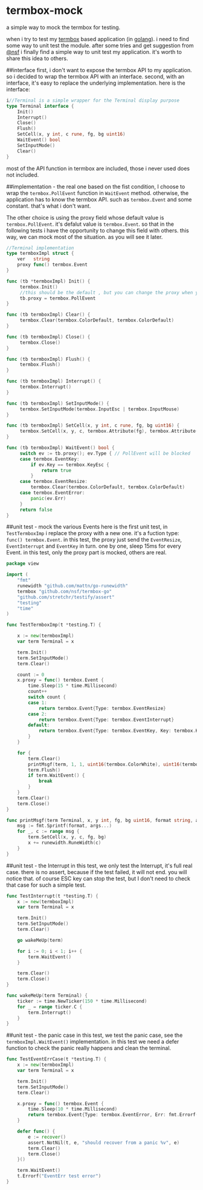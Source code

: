 # termbox-mock
a simple way to mock the termbox for testing. 

when i try to test my [termbox](https://github.com/nsf/termbox-go) based application (in [golang](http://golang.org)). i need to find some way to unit test the module. after some tries and get suggestion from [@nsf](https://github.com/nsf) i finally find a simple way to unit test my application. it's worth to share this idea to others.   

##interface
first, i don't want to expose the termbox API to my application. so i decided to wrap the termbox API with an interface. second, with an interface, it's easy to replace the underlying implementation. here is the interface:

```go
i//Terminal is a simple wrapper for the Terminal display purpose
type Terminal interface {
    Init()
    Interrupt()
    Close()
    Flush()
    SetCell(x, y int, c rune, fg, bg uint16)
    WaitEvent() bool
    SetInputMode()
    Clear()
}
```

most of the API function in termbox are included, those i never used does not included.

##implementation - the real one
based on the fist condition, I choose to wrap the `termbox.PollEvent` function in `WaitEvent` method. otherwise, the application has to know the termbox API. such as `termbox.Event` and some constant. that's what i don't want. 

The other choice is using the proxy field whose default value is `termbox.PollEvent`. it's defalut value is `termbox.Event`. so that in the following tests i have the opportunity to change this field with others. this way, we can mock most of the situation. as you will see it later.

```go
//Terminal implementation
type termboxImpl struct {
    ver   string
    proxy func() termbox.Event
}

func (tb *termboxImpl) Init() {
     termbox.Init()
     //this should be the default , but you can change the proxy when you need it
     tb.proxy = termbox.PollEvent
}

func (tb termboxImpl) Clear() {
     termbox.Clear(termbox.ColorDefault, termbox.ColorDefault)
}

func (tb termboxImpl) Close() {
     termbox.Close()
}

func (tb termboxImpl) Flush() {
     termbox.Flush()
}

func (tb termboxImpl) Interrupt() {
     termbox.Interrupt()
}

func (tb termboxImpl) SetInputMode() {
     termbox.SetInputMode(termbox.InputEsc | termbox.InputMouse)
}

func (tb termboxImpl) SetCell(x, y int, c rune, fg, bg uint16) {
     termbox.SetCell(x, y, c, termbox.Attribute(fg), termbox.Attribute(bg))
}

func (tb termboxImpl) WaitEvent() bool {
     switch ev := tb.proxy(); ev.Type { // PollEvent will be blocked
     case termbox.EventKey:
         if ev.Key == termbox.KeyEsc {
             return true
         }
     case termbox.EventResize:
         termbox.Clear(termbox.ColorDefault, termbox.ColorDefault)
     case termbox.EventError:
         panic(ev.Err)
     }
     return false
}
```

##unit test - mock the various Events
here is the first unit test, in `TestTermboxImp` i replace the proxy with a new one. it's a fuction type: `func() termbox.Event`. in this test, the proxy just send the `EventResize`, `EventInterrupt` and `EventKey` in turn. one by one, sleep 15ms for every Event. in this test, only the proxy part is mocked, others are real.

```go
package view

import (
	"fmt"
	runewidth "github.com/mattn/go-runewidth"
	termbox "github.com/nsf/termbox-go"
	"github.com/stretchr/testify/assert"
	"testing"
	"time"
)

func TestTermboxImp(t *testing.T) {

	x := new(termboxImpl)
	var term Terminal = x

	term.Init()
	term.SetInputMode()
	term.Clear()

	count := 0
	x.proxy = func() termbox.Event {
		time.Sleep(15 * time.Millisecond)
		count++
		switch count {
		case 1:
			return termbox.Event{Type: termbox.EventResize}
		case 2:
			return termbox.Event{Type: termbox.EventInterrupt}
		default:
			return termbox.Event{Type: termbox.EventKey, Key: termbox.KeyEsc}
		}
	}

	for {
		term.Clear()
		printMsgf(term, 1, 1, uint16(termbox.ColorWhite), uint16(termbox.ColorDefault), "Press ESC to stop the test.%d", count)
		term.Flush()
		if term.WaitEvent() {
			break
		}
	}
	term.Clear()
	term.Close()
}

func printMsgf(term Terminal, x, y int, fg, bg uint16, format string, args ...interface{}) {
	msg := fmt.Sprintf(format, args...)
	for _, c := range msg {
		term.SetCell(x, y, c, fg, bg)
		x += runewidth.RuneWidth(c)
	}
}
```

##unit test - the Interrupt
in this test, we only test the Interrupt, it's full real case. there is no assert, because if the test failed, it will not end. you will notice that. of course ESC key can stop the test, but I don't need to check that case for such a simple test.

```go
func TestInterrupt(t *testing.T) {
	x := new(termboxImpl)
	var term Terminal = x

	term.Init()
	term.SetInputMode()
	term.Clear()

	go wakeMeUp(term)

	for i := 0; i < 1; i++ {
		term.WaitEvent()
	}

	term.Clear()
	term.Close()
}

func wakeMeUp(term Terminal) {
	ticker := time.NewTicker(150 * time.Millisecond)
	for _ = range ticker.C {
		term.Interrupt()
	}
}

```

##unit test - the panic case
in this test, we test the panic case, see the `termboxImpl.WaitEvent()` implementation. in this test we need a defer function to check the panic really happens and clean the terminal.

```go
func TestEventErrCase(t *testing.T) {
	x := new(termboxImpl)
	var term Terminal = x

	term.Init()
	term.SetInputMode()
	term.Clear()

	x.proxy = func() termbox.Event {
		time.Sleep(10 * time.Millisecond)
		return termbox.Event{Type: termbox.EventError, Err: fmt.Errorf("after 10 ms, fake an error", 10)}
	}

	defer func() {
		e := recover()
		assert.NotNil(t, e, "should recover from a panic %v", e)
		term.Clear()
		term.Close()
	}()

	term.WaitEvent()
	t.Errorf("EventErr test error")
}

```
